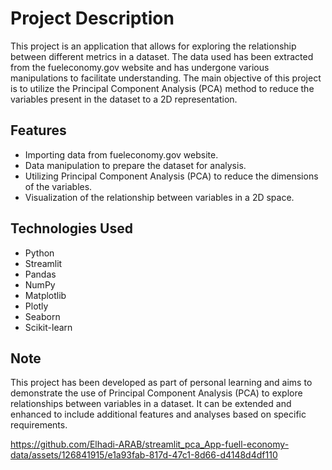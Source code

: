 # Project Description

This project is an application that allows for exploring the relationship between different metrics in a dataset. The data used has been extracted from the fueleconomy.gov website and has undergone various manipulations to facilitate understanding. The main objective of this project is to utilize the Principal Component Analysis (PCA) method to reduce the variables present in the dataset to a 2D representation.

## Features

* Importing data from fueleconomy.gov website.
* Data manipulation to prepare the dataset for analysis.
* Utilizing Principal Component Analysis (PCA) to reduce the dimensions of the variables.
* Visualization of the relationship between variables in a 2D space.

## Technologies Used 

* Python
* Streamlit
* Pandas
* NumPy
* Matplotlib
* Plotly
* Seaborn
* Scikit-learn

## Note

This project has been developed as part of personal learning and aims to demonstrate the use of Principal Component Analysis (PCA) to explore relationships between variables in a dataset. It can be extended and enhanced to include additional features and analyses based on specific requirements.


https://github.com/Elhadi-ARAB/streamlit_pca_App-fuell-economy-data/assets/126841915/e1a93fab-817d-47c1-8d66-d4148d4df110

